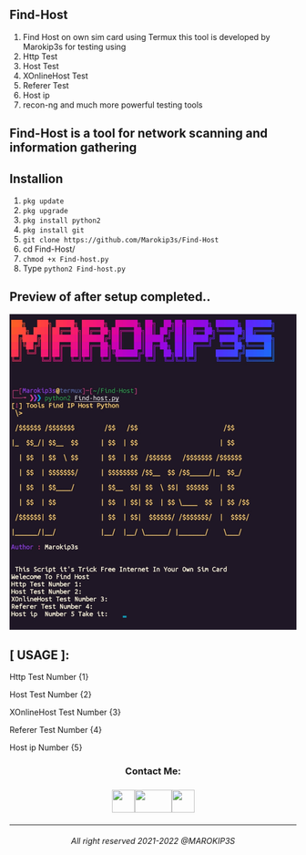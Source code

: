 ## Find-Host
 1. Find Host on own sim card using Termux this tool is developed by Marokip3s for testing using
 2. Http Test  
 3. Host Test 
 4. XOnlineHost Test 
 5. Referer Test
 6. Host ip
 7. recon-ng and much more powerful testing tools 
 ## Find-Host is a tool for network scanning and information gathering 
 ## Installion 
 1. `pkg update` 
 2. `pkg upgrade` 
 3. `pkg install python2`
 4. `pkg install git` 
 5. `git clone https://github.com/Marokip3s/Find-Host` 
 6. cd Find-Host/ 
 7. `chmod +x Find-host.py` 
 8. Type `python2 Find-host.py` 


## Preview of after setup completed.. 

 <img src=". modules/find-host.png" width="720" hight="1280">

 ## [ USAGE ]: 
Http Test Number {1}

Host Test Number {2}

XOnlineHost Test Number {3}

Referer Test Number {4}

Host ip  Number {5}

<h3 align="center">Contact Me:</h3>

<p><h3 align="center"><a href="http://wa.me/+212637942308"><img src="PicsArt_04-10-02.10.09.png" width="40" height="40"></a><a href="https://www.facebook.com/bououli.titif"><img src="Facebook-logo.png" width="65" height="40"></a><a href="https://t.me/Marokip3s"><img src="PicsArt_05-11-05.58.55.png" width="40" height="40"></a></p>
<hr>
<h6 align="center">All right reserved 2021-2022 @MAROKIP3S</h6>

